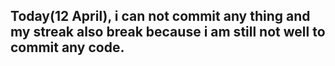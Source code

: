 ## Today(12 April), i can not commit any thing and my streak also break because i am still not well to commit any code.

